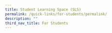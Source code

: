 ```yaml
---
title: Student Learning Space (SLS)
permalink: /quick-links/for-students/permalink/
description: ""
third_nav_title: For Students
---
```

